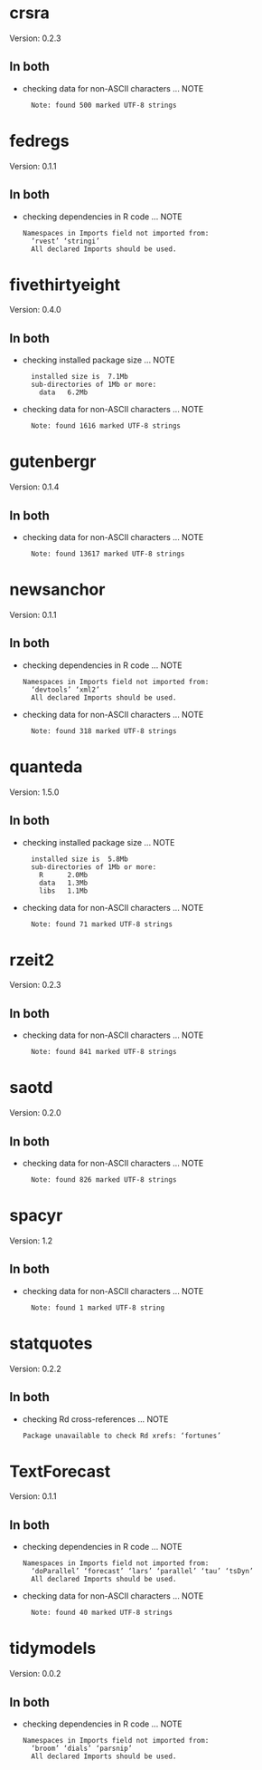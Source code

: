 # crsra

Version: 0.2.3

## In both

*   checking data for non-ASCII characters ... NOTE
    ```
      Note: found 500 marked UTF-8 strings
    ```

# fedregs

Version: 0.1.1

## In both

*   checking dependencies in R code ... NOTE
    ```
    Namespaces in Imports field not imported from:
      ‘rvest’ ‘stringi’
      All declared Imports should be used.
    ```

# fivethirtyeight

Version: 0.4.0

## In both

*   checking installed package size ... NOTE
    ```
      installed size is  7.1Mb
      sub-directories of 1Mb or more:
        data   6.2Mb
    ```

*   checking data for non-ASCII characters ... NOTE
    ```
      Note: found 1616 marked UTF-8 strings
    ```

# gutenbergr

Version: 0.1.4

## In both

*   checking data for non-ASCII characters ... NOTE
    ```
      Note: found 13617 marked UTF-8 strings
    ```

# newsanchor

Version: 0.1.1

## In both

*   checking dependencies in R code ... NOTE
    ```
    Namespaces in Imports field not imported from:
      ‘devtools’ ‘xml2’
      All declared Imports should be used.
    ```

*   checking data for non-ASCII characters ... NOTE
    ```
      Note: found 318 marked UTF-8 strings
    ```

# quanteda

Version: 1.5.0

## In both

*   checking installed package size ... NOTE
    ```
      installed size is  5.8Mb
      sub-directories of 1Mb or more:
        R      2.0Mb
        data   1.3Mb
        libs   1.1Mb
    ```

*   checking data for non-ASCII characters ... NOTE
    ```
      Note: found 71 marked UTF-8 strings
    ```

# rzeit2

Version: 0.2.3

## In both

*   checking data for non-ASCII characters ... NOTE
    ```
      Note: found 841 marked UTF-8 strings
    ```

# saotd

Version: 0.2.0

## In both

*   checking data for non-ASCII characters ... NOTE
    ```
      Note: found 826 marked UTF-8 strings
    ```

# spacyr

Version: 1.2

## In both

*   checking data for non-ASCII characters ... NOTE
    ```
      Note: found 1 marked UTF-8 string
    ```

# statquotes

Version: 0.2.2

## In both

*   checking Rd cross-references ... NOTE
    ```
    Package unavailable to check Rd xrefs: ‘fortunes’
    ```

# TextForecast

Version: 0.1.1

## In both

*   checking dependencies in R code ... NOTE
    ```
    Namespaces in Imports field not imported from:
      ‘doParallel’ ‘forecast’ ‘lars’ ‘parallel’ ‘tau’ ‘tsDyn’
      All declared Imports should be used.
    ```

*   checking data for non-ASCII characters ... NOTE
    ```
      Note: found 40 marked UTF-8 strings
    ```

# tidymodels

Version: 0.0.2

## In both

*   checking dependencies in R code ... NOTE
    ```
    Namespaces in Imports field not imported from:
      ‘broom’ ‘dials’ ‘parsnip’
      All declared Imports should be used.
    ```

